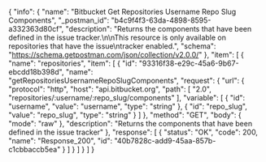 {
  "info": {
    "name": "Bitbucket Get Repositories Username Repo Slug Components",
    "_postman_id": "b4c9f4f3-63da-4898-8595-a332363d80cf",
    "description": "Returns the components that have been defined in the issue tracker.\n\nThis resource is only available on repositories that have the issue\ntracker enabled.",
    "schema": "https://schema.getpostman.com/json/collection/v2.0.0/"
  },
  "item": [
    {
      "name": "repositories",
      "item": [
        {
          "id": "93316f38-e29c-45a6-9b67-ebcdd18b398d",
          "name": "getRepositoriesUsernameRepoSlugComponents",
          "request": {
            "url": {
              "protocol": "http",
              "host": "api.bitbucket.org",
              "path": [
                "2.0",
                "repositories/:username/:repo_slug/components"
              ],
              "variable": [
                {
                  "id": "username",
                  "value": "username",
                  "type": "string"
                },
                {
                  "id": "repo_slug",
                  "value": "repo_slug",
                  "type": "string"
                }
              ]
            },
            "method": "GET",
            "body": {
              "mode": "raw"
            },
            "description": "Returns the components that have been defined in the issue tracker"
          },
          "response": [
            {
              "status": "OK",
              "code": 200,
              "name": "Response_200",
              "id": "40b7828c-add9-45aa-857b-c1cbbaccb5ea"
            }
          ]
        }
      ]
    }
  ]
}